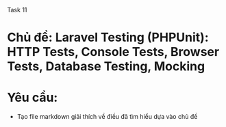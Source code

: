 Task 11

# Chủ đề: Laravel Testing (PHPUnit): HTTP Tests, Console Tests, Browser Tests, Database Testing, Mocking

# Yêu cầu:
- Tạo file markdown giải thích về điều đã tìm hiểu dựa vào chủ đề
